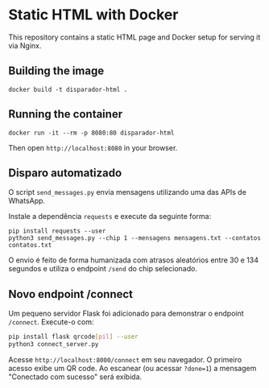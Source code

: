 # Static HTML with Docker

This repository contains a static HTML page and Docker setup for serving it via Nginx.

## Building the image

```
docker build -t disparador-html .
```

## Running the container

```
docker run -it --rm -p 8080:80 disparador-html
```

Then open `http://localhost:8080` in your browser.

## Disparo automatizado

O script `send_messages.py` envia mensagens utilizando uma das APIs de WhatsApp.

Instale a dependência `requests` e execute da seguinte forma:

```
pip install requests --user
python3 send_messages.py --chip 1 --mensagens mensagens.txt --contatos contatos.txt
```

O envio é feito de forma humanizada com atrasos aleatórios entre 30 e 134 segundos e utiliza o endpoint `/send` do chip selecionado.

## Novo endpoint /connect

Um pequeno servidor Flask foi adicionado para demonstrar o endpoint `/connect`.
Execute-o com:

```bash
pip install flask qrcode[pil] --user
python3 connect_server.py
```

Acesse `http://localhost:8000/connect` em seu navegador. O primeiro acesso exibe
um QR code. Ao escanear (ou acessar `?done=1`) a mensagem "Conectado com sucesso" 
será exibida.
